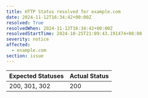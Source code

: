 ```yaml
---
title: HTTP Status resolved for example.com
date: 2024-11-12T16:34:42+00:00Z
resolved: True
resolvedWhen: 2024-11-12T16:34:42+00:00Z
resolvedStartTime: 2024-10-25T21:09:43.191474+00:00
severity: notice
affected:
  - example.com
section: issue
---
```


| Expected Statuses | Actual Status  |
|-------------------|----------------|
| 200, 301, 302 | 200 |
